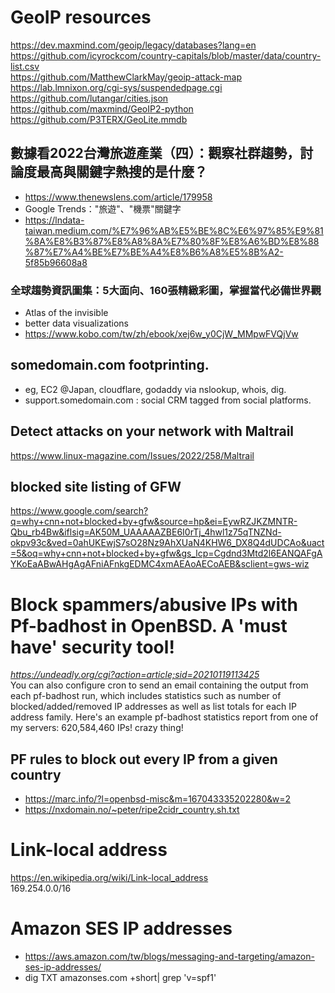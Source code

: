 # GeoIP resources
https://dev.maxmind.com/geoip/legacy/databases?lang=en <br>
https://github.com/icyrockcom/country-capitals/blob/master/data/country-list.csv <br>
https://github.com/MatthewClarkMay/geoip-attack-map <br>
https://lab.lmnixon.org/cgi-sys/suspendedpage.cgi <br>
https://github.com/lutangar/cities.json <br>
https://github.com/maxmind/GeoIP2-python <br>
https://github.com/P3TERX/GeoLite.mmdb
## 數據看2022台灣旅遊產業（四）：觀察社群趨勢，討論度最高與關鍵字熱搜的是什麼？
 - https://www.thenewslens.com/article/179958
 - Google Trends："旅遊"、"機票"關鍵字
 - https://lndata-taiwan.medium.com/%E7%96%AB%E5%BE%8C%E6%97%85%E9%81%8A%E8%B3%87%E8%A8%8A%E7%80%8F%E8%A6%BD%E8%88%87%E7%A4%BE%E7%BE%A4%E8%B6%A8%E5%8B%A2-5f85b96608a8
### 全球趨勢資訊圖集：5大面向、160張精緻彩圖，掌握當代必備世界觀 
 - Atlas of the invisible
 - better data visualizations 
 - https://www.kobo.com/tw/zh/ebook/xej6w_y0CjW_MMpwFVQjVw 
## somedomain.com footprinting.
 - eg, EC2 @Japan, cloudflare, godaddy via nslookup, whois, dig.
 - support.somedomain.com : social CRM tagged from social platforms.
## Detect attacks on your network with Maltrail
https://www.linux-magazine.com/Issues/2022/258/Maltrail
## blocked site listing of GFW
https://www.google.com/search?q=why+cnn+not+blocked+by+gfw&source=hp&ei=EywRZJKZMNTR-Qbu_rb4Bw&iflsig=AK50M_UAAAAAZBE6I0rTj_4hwl1z75qTNZNd-okpv93c&ved=0ahUKEwjS7sO28Nz9AhXUaN4KHW6_DX8Q4dUDCAo&uact=5&oq=why+cnn+not+blocked+by+gfw&gs_lcp=Cgdnd3Mtd2l6EANQAFgAYKoEaABwAHgAgAFniAFnkgEDMC4xmAEAoAECoAEB&sclient=gws-wiz

# Block spammers/abusive IPs with Pf-badhost in OpenBSD. A 'must have' security tool!
<i>https://undeadly.org/cgi?action=article;sid=20210119113425</i><br>
You can also configure cron to send an email containing the output from each pf-badhost run, which includes statistics such as number of blocked/added/removed IP addresses as well as list totals for each IP address family. Here's an example pf-badhost statistics report from one of my servers: 620,584,460 IPs! crazy thing!
## PF rules to block out every IP from a given country 
 - https://marc.info/?l=openbsd-misc&m=167043335202280&w=2
 - https://nxdomain.no/~peter/ripe2cidr_country.sh.txt
# Link-local address
https://en.wikipedia.org/wiki/Link-local_address <br>
169.254.0.0/16 
# Amazon SES IP addresses
- https://aws.amazon.com/tw/blogs/messaging-and-targeting/amazon-ses-ip-addresses/
- dig TXT amazonses.com +short| grep 'v=spf1'
